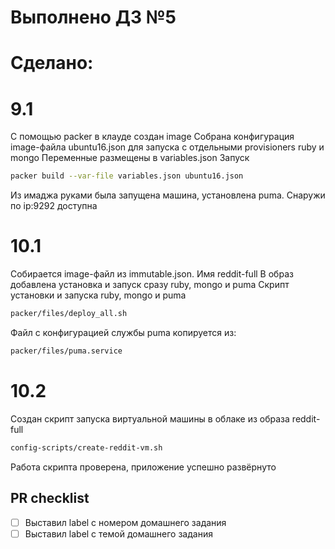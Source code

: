 # Выполнено ДЗ №5

# Cделано:
# 9.1
С помощью packer в клауде создан image
Собрана конфигурация image-файла ubuntu16.json для запуска с отдельными provisioners ruby и mongo
Переменные размещены в variables.json
Запуск
```sh
packer build --var-file variables.json ubuntu16.json
```
Из имаджа руками была запущена машина, установлена puma. Снаружи по ip:9292 доступна

# 10.1
Собирается image-файл из immutable.json. Имя reddit-full
В образ добавлена установка и запуск сразу ruby, mongo и puma
Скрипт установки и запуска ruby, mongo и puma
```sh
packer/files/deploy_all.sh
```

Файл с конфигурацией службы puma копируется из:
```sh
packer/files/puma.service
```

# 10.2
Создан скрипт запуска виртуальной машины в облаке из образа reddit-full
```sh
config-scripts/create-reddit-vm.sh
```
Работа скрипта проверена, приложение успешно развёрнуто


## PR checklist
 - [ ] Выставил label с номером домашнего задания
 - [ ] Выставил label с темой домашнего задания
